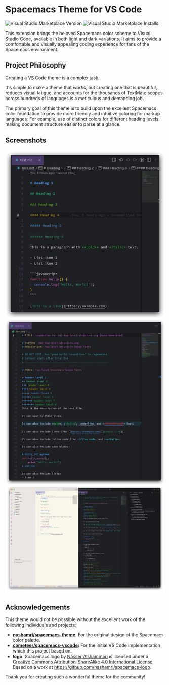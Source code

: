 # Spacemacs Theme for VS Code

![Visual Studio Marketplace Version](https://img.shields.io/visual-studio-marketplace/v/idears-org.vscode-spacemacs-theme?style=flat-square&label=Marketplace)
![Visual Studio Marketplace Installs](https://img.shields.io/visual-studio-marketplace/i/idears-org.vscode-spacemacs-theme?style=flat-square&label=Marketplace)

This extension brings the beloved Spacemacs color scheme to Visual Studio Code, available in both light and dark variations. It aims to provide a comfortable and visually appealing coding experience for fans of the Spacemacs environment.

## Project Philosophy

Creating a VS Code theme is a complex task.

It's simple to make a theme that *works*, but creating one that is beautiful, reduces visual fatigue, and accounts for the thousands of TextMate scopes across hundreds of languages is a meticulous and demanding job.

The primary goal of this theme is to build upon the excellent Spacemacs color foundation to provide more friendly and intuitive coloring for markup languages. For example, use of distinct colors for different heading levels, making document structure easier to parse at a glance.

## Screenshots

![Spacemacs Dark Theme Screenshot](https://raw.githubusercontent.com/idears-org/vscode-spacemacs-theme/master/assets/screenshot_md.png)
![Spacemacs Dark Theme Screenshot](https://raw.githubusercontent.com/idears-org/vscode-spacemacs-theme/master/assets/screenshot_org.png)
![Spacemacs Dark Theme Screenshot](https://raw.githubusercontent.com/idears-org/vscode-spacemacs-theme/master/assets/screenshot.png)

## Acknowledgements

This theme would not be possible without the excellent work of the following individuals and projects:

- **[nashamri/spacemacs-theme](https://github.com/nashamri/spacemacs-theme):** For the original design of the Spacemacs color palette.
- **[cometeer/spacemacs-vscode](https://github.com/cometeer/spacemacs-vscode):** For the initial VS Code implementation which this project based on.
- **logo**: <span xmlns:dct="http://purl.org/dc/terms/" href="http://purl.org/dc/dcmitype/StillImage" property="dct:title" rel="dct:type">Spacemacs logo</span> by <a xmlns:cc="http://creativecommons.org/ns#" href="http://www.nass3r.com" property="cc:attributionName" rel="cc:attributionURL">Nasser Alshammari</a> is licensed under a <a rel="license" href="http://creativecommons.org/licenses/by-sa/4.0/">Creative Commons Attribution-ShareAlike 4.0 International License</a>.<br />Based on a work at <a xmlns:dct="http://purl.org/dc/terms/" href="https://github.com/nashamri/spacemacs-logo" rel="dct:source">https://github.com/nashamri/spacemacs-logo</a>.

Thank you for creating such a wonderful theme for the community!
